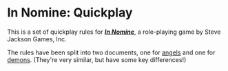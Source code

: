 # In Nomine: Quickplay

This is a set of quickplay rules for [***In Nomine***](http://www.sjgames.com/in-nomine), a role-playing game by Steve Jackson Games, Inc.

The rules have been split into two documents, one for [angels](https://github.com/joyeusenoelle/in-nomine-quickplay/blob/master/in-nomine-angels-quickplay.mkd) and one for [demons](https://github.com/joyeusenoelle/in-nomine-quickplay/blob/master/in-nomine-demons-quickplay.mkd). (They're very similar, but have some key differences!)

